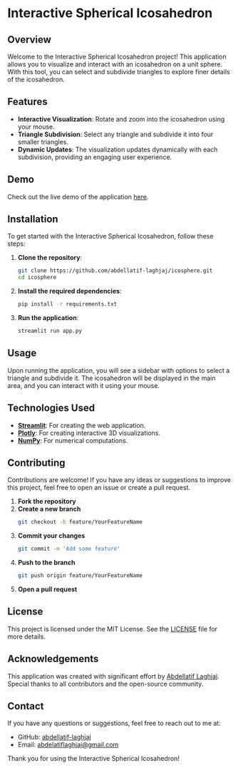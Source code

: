 # Interactive Spherical Icosahedron

## Overview

Welcome to the Interactive Spherical Icosahedron project! This application allows you to visualize and interact with an
icosahedron on a unit sphere. With this tool, you can select and subdivide triangles to explore finer details of the
icosahedron.

## Features

- **Interactive Visualization**: Rotate and zoom into the icosahedron using your mouse.
- **Triangle Subdivision**: Select any triangle and subdivide it into four smaller triangles.
- **Dynamic Updates**: The visualization updates dynamically with each subdivision, providing an engaging user
  experience.

## Demo

Check out the live demo of the application [here](URL_to_your_demo).

## Installation

To get started with the Interactive Spherical Icosahedron, follow these steps:

1. **Clone the repository**:
    ```sh
    git clone https://github.com/abdellatif-laghjaj/icosphere.git
    cd icosphere
    ```

2. **Install the required dependencies**:
    ```sh
    pip install -r requirements.txt
    ```

3. **Run the application**:
    ```sh
    streamlit run app.py
    ```

## Usage

Upon running the application, you will see a sidebar with options to select a triangle and subdivide it. The icosahedron
will be displayed in the main area, and you can interact with it using your mouse.

## Technologies Used

- **[Streamlit](https://streamlit.io/)**: For creating the web application.
- **[Plotly](https://plotly.com/python/)**: For creating interactive 3D visualizations.
- **[NumPy](https://numpy.org/)**: For numerical computations.

## Contributing

Contributions are welcome! If you have any ideas or suggestions to improve this project, feel free to open an issue or
create a pull request.

1. **Fork the repository**
2. **Create a new branch**
    ```sh
    git checkout -b feature/YourFeatureName
    ```
3. **Commit your changes**
    ```sh
    git commit -m 'Add some feature'
    ```
4. **Push to the branch**
    ```sh
    git push origin feature/YourFeatureName
    ```
5. **Open a pull request**

## License

This project is licensed under the MIT License. See the [LICENSE](LICENSE) file for more details.

## Acknowledgements

This application was created with significant effort by [Abdellatif Laghjaj](https://github.com/abdellatif-laghjaj/).
Special thanks to all contributors and the open-source community.

## Contact

If you have any questions or suggestions, feel free to reach out to me at:

- GitHub: [abdellatif-laghjaj](https://github.com/abdellatif-laghjaj/)
- Email: abdelatiflaghjaj@gmail.com

Thank you for using the Interactive Spherical Icosahedron!